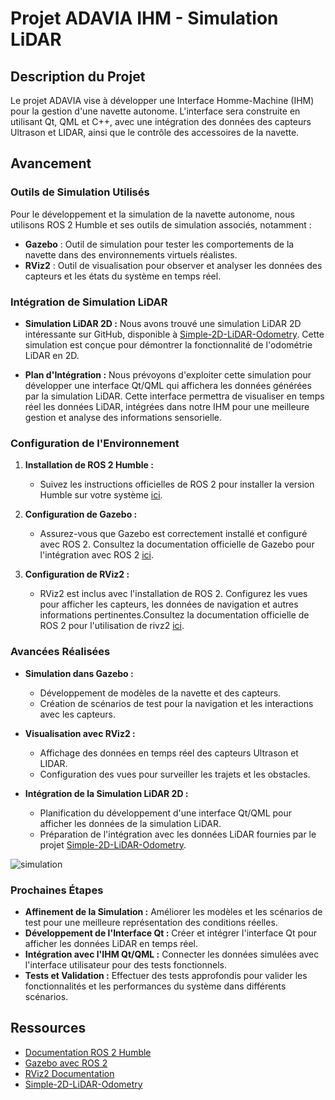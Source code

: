 # Projet ADAVIA IHM - Simulation LiDAR

## Description du Projet

Le projet ADAVIA vise à développer une Interface Homme-Machine (IHM) pour la gestion d'une navette autonome. L'interface sera construite en utilisant Qt, QML et C++, avec une intégration des données des capteurs Ultrason et LIDAR, ainsi que le contrôle des accessoires de la navette.

## Avancement

### Outils de Simulation Utilisés

Pour le développement et la simulation de la navette autonome, nous utilisons ROS 2 Humble et ses outils de simulation associés, notamment :

- **Gazebo** : Outil de simulation pour tester les comportements de la navette dans des environnements virtuels réalistes.
- **RViz2** : Outil de visualisation pour observer et analyser les données des capteurs et les états du système en temps réel.

### Intégration de Simulation LiDAR

- **Simulation LiDAR 2D :** Nous avons trouvé une simulation LiDAR 2D intéressante sur GitHub, disponible à [Simple-2D-LiDAR-Odometry](https://github.com/dawan0111/Simple-2D-LiDAR-Odometry). Cette simulation est conçue pour démontrer la fonctionnalité de l'odométrie LiDAR en 2D.
  
- **Plan d'Intégration :** Nous prévoyons d'exploiter cette simulation pour développer une interface Qt/QML qui affichera les données générées par la simulation LiDAR. Cette interface permettra de visualiser en temps réel les données LiDAR, intégrées dans notre IHM pour une meilleure gestion et analyse des informations sensorielle.

### Configuration de l'Environnement

1. **Installation de ROS 2 Humble :**
   - Suivez les instructions officielles de ROS 2 pour installer la version Humble sur votre système [ici](https://docs.ros.org/en/humble/Installation.html).

2. **Configuration de Gazebo :**
   - Assurez-vous que Gazebo est correctement installé et configuré avec ROS 2. Consultez la documentation officielle de Gazebo pour l'intégration avec ROS 2 [ici](https://classic.gazebosim.org/tutorials?tut=ros2_installing&cat=connect_ros).

3. **Configuration de RViz2 :**
   - RViz2 est inclus avec l'installation de ROS 2. Configurez les vues pour afficher les capteurs, les données de navigation et autres informations pertinentes.Consultez la documentation officielle de ROS 2 pour l'utilisation de rivz2 [ici](https://docs.ros.org/en/humble/Tutorials/Intermediate/RViz/RViz-User-Guide/RViz-User-Guide.html).


### Avancées Réalisées

- **Simulation dans Gazebo :** 
  - Développement de modèles de la navette et des capteurs.
  - Création de scénarios de test pour la navigation et les interactions avec les capteurs.
  
- **Visualisation avec RViz2 :**
  - Affichage des données en temps réel des capteurs Ultrason et LIDAR.
  - Configuration des vues pour surveiller les trajets et les obstacles.

- **Intégration de la Simulation LiDAR 2D :**
  - Planification du développement d'une interface Qt/QML pour afficher les données de la simulation LiDAR.
  - Préparation de l'intégration avec les données LiDAR fournies par le projet [Simple-2D-LiDAR-Odometry](https://github.com/dawan0111/Simple-2D-LiDAR-Odometry).
 
![simulation](https://github.com/user-attachments/assets/0c655591-8d9e-4c1f-a3cd-7015fc73779e)


### Prochaines Étapes

- **Affinement de la Simulation :** Améliorer les modèles et les scénarios de test pour une meilleure représentation des conditions réelles.
- **Développement de l'Interface Qt :** Créer et intégrer l'interface Qt pour afficher les données LiDAR en temps réel.
- **Intégration avec l'IHM Qt/QML :** Connecter les données simulées avec l'interface utilisateur pour des tests fonctionnels.
- **Tests et Validation :** Effectuer des tests approfondis pour valider les fonctionnalités et les performances du système dans différents scénarios.

## Ressources

- [Documentation ROS 2 Humble](https://docs.ros.org/en/humble/)
- [Gazebo avec ROS 2](https://gazebosim.org/docs/gazebo_ros2)
- [RViz2 Documentation](https://docs.ros.org/en/humble/rviz/README.html)
- [Simple-2D-LiDAR-Odometry](https://github.com/dawan0111/Simple-2D-LiDAR-Odometry)

